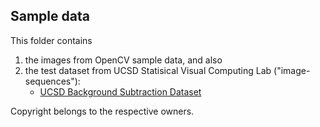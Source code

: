 ## Sample data

This folder contains 
1. the images from OpenCV sample data, and also
1. the test dataset from UCSD Statisical Visual Computing Lab ("image-sequences"):
    * [UCSD Background Subtraction Dataset](http://www.svcl.ucsd.edu/projects/background_subtraction/ucsdbgsub_dataset.htm)

Copyright belongs to the respective owners.
